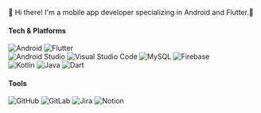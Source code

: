 👋  Hi there! I'm a mobile app developer specializing in Android and Flutter.📱  


#### Tech & Platforms
![Android](https://img.shields.io/badge/Android-Mobile-3DDC84?style=flat-square&logo=android&logoColor=white)
![Flutter](https://img.shields.io/badge/Flutter-Mobile-02569B?style=flat-square&logo=flutter&logoColor=white)
<br>
![Android Studio](https://img.shields.io/badge/Android%20Studio-3DDC84?style=flat-square&logo=androidstudio&logoColor=white)
![Visual Studio Code](https://img.shields.io/badge/VSCode-007ACC?style=flat-square&logo=visualstudiocode&logoColor=white)
![MySQL](https://img.shields.io/badge/MySQL-005C84?style=flat-square&logo=mysql&logoColor=white)
![Firebase](https://img.shields.io/badge/Firebase-FFCA28?style=flat-square&logo=firebase&logoColor=black)
<br>
![Kotlin](https://img.shields.io/badge/Kotlin-7F52FF?style=flat-square&logo=kotlin&logoColor=white)
![Java](https://img.shields.io/badge/Java-ED8B00?style=flat-square&logo=java&logoColor=white)
![Dart](https://img.shields.io/badge/Dart-0175C2?style=flat-square&logo=dart)


#### Tools
![GitHub](https://img.shields.io/badge/GitHub-181717?style=flat-square&logo=github)
![GitLab](https://img.shields.io/badge/GitLab-FC6D26?style=flat-square&logo=gitlab&logoColor=white)
![Jira](https://img.shields.io/badge/Jira-0052CC?style=flat-square&logo=jira&logoColor=white)
![Notion](https://img.shields.io/badge/Notion-000000?style=flat-square&logo=notion&logoColor=white)





